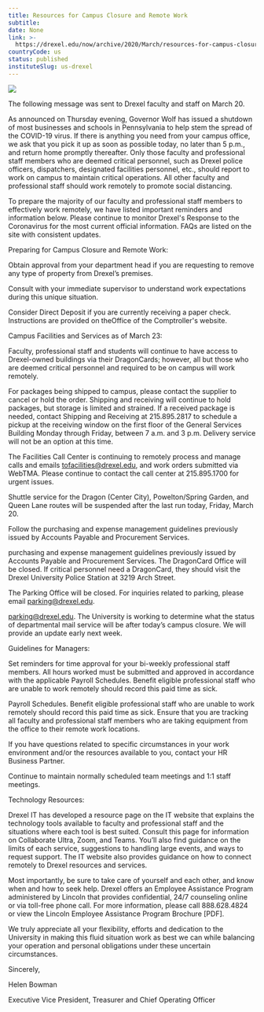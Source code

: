 ```yaml
---
title: Resources for Campus Closure and Remote Work
subtitle: 
date: None
link: >-
  https://drexel.edu/now/archive/2020/March/resources-for-campus-closure-remote-work/
countryCode: us
status: published
instituteSlug: us-drexel
---
```

![](http://drexel.edu/~/media/Images/now/v2/story-images/2020/March/coronovirus-FS-3-20.ashx)

​The following message was sent to Drexel faculty and staff on March 20.

As announced on Thursday evening, Governor Wolf has issued a shutdown of most businesses and schools in Pennsylvania to help stem the spread of the COVID-19 virus. If there is anything you need from your campus office, we ask that you pick it up as soon as possible today, no later than 5 p.m., and return home promptly thereafter. Only those faculty and professional staff members who are deemed critical personnel, such as Drexel police officers, dispatchers, designated facilities personnel, etc., should report to work on campus to maintain critical operations. All other faculty and professional staff should work remotely to promote social distancing.

To prepare the majority of our faculty and professional staff members to effectively work remotely, we have listed important reminders and information below. Please continue to monitor Drexel's Response to the Coronavirus for the most current official information. FAQs are listed on the site with consistent updates.

Preparing for Campus Closure and Remote Work:

Obtain approval from your department head if you are requesting to remove any type of property from Drexel’s premises.





Consult with your immediate supervisor to understand work expectations during this unique situation.





Consider Direct Deposit if you are currently receiving a paper check. Instructions are provided on theOffice of the Comptroller's website.

Campus Facilities and Services as of March 23:

Faculty, professional staff and students will continue to have access to Drexel-owned buildings via their DragonCards; however, all but those who are deemed critical personnel and required to be on campus will work remotely.





For packages being shipped to campus, please contact the supplier to cancel or hold the order. Shipping and receiving will continue to hold packages, but storage is limited and strained. If a received package is needed, contact Shipping and Receiving at 215.895.2817 to schedule a pickup at the receiving window on the first floor of the General Services Building Monday through Friday, between 7 a.m. and 3 p.m. Delivery service will not be an option at this time.





The Facilities Call Center is continuing to remotely process and manage calls and emails tofacilities@drexel.edu, and work orders submitted via WebTMA. Please continue to contact the call center at 215.895.1700 for urgent issues.





Shuttle service for the Dragon (Center City), Powelton/Spring Garden, and Queen Lane routes will be suspended after the last run today, Friday, March 20.





Follow the purchasing and expense management guidelines previously issued by Accounts Payable and Procurement Services.





purchasing and expense management guidelines previously issued by Accounts Payable and Procurement Services. The DragonCard Office will be closed. If critical personnel need a DragonCard, they should visit the Drexel University Police Station at 3219 Arch Street.





The Parking Office will be closed. For inquiries related to parking, please email parking@drexel.edu.





parking@drexel.edu. The University is working to determine what the status of departmental mail service will be after today’s campus closure. We will provide an update early next week.

Guidelines for Managers:

Set reminders for time approval for your bi-weekly professional staff members. All hours worked must be submitted and approved in accordance with the applicable Payroll Schedules. Benefit eligible professional staff who are unable to work remotely should record this paid time as sick.





Payroll Schedules. Benefit eligible professional staff who are unable to work remotely should record this paid time as sick. Ensure that you are tracking all faculty and professional staff members who are taking equipment from the office to their remote work locations.





If you have questions related to specific circumstances in your work environment and/or the resources available to you, contact your HR Business Partner.





Continue to maintain normally scheduled team meetings and 1:1 staff meetings.

Technology Resources:

Drexel IT has developed a resource page on the IT website that explains the technology tools available to faculty and professional staff and the situations where each tool is best suited. Consult this page for information on Collaborate Ultra, Zoom, and Teams. You’ll also find guidance on the limits of each service, suggestions to handling large events, and ways to request support. The IT website also provides guidance on how to connect remotely to Drexel resources and services.

Most importantly, be sure to take care of yourself and each other, and know when and how to seek help. Drexel offers an Employee Assistance Program administered by Lincoln that provides confidential, 24/7 counseling online or via toll-free phone call. For more information, please call 888.628.4824 or view the Lincoln Employee Assistance Program Brochure [PDF].

We truly appreciate all your flexibility, efforts and dedication to the University in making this fluid situation work as best we can while balancing your operation and personal obligations under these uncertain circumstances.

Sincerely,

Helen Bowman

Executive Vice President, Treasurer and Chief Operating Officer